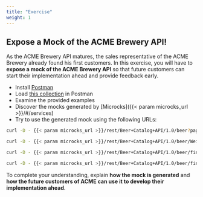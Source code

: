 ```yaml
---
title: "Exercise"
weight: 1
---
```


## Expose a Mock of the ACME Brewery API!

As the ACME Brewery API matures, the sales representative of the ACME Brewery already found his first customers. In this exercise, you will have to **expose a mock of the ACME Brewery API** so that future customers can start their implementation ahead and provide feedback early.

- Install [Postman](https://www.getpostman.com/downloads/)
- Load [this collection](postman_collection.json) in Postman
- Examine the provided examples
- Discover the mocks generated by [Microcks]({{< param microcks_url >}}/#/services)
- Try to use the generated mock using the following URLs:

```sh
curl -D - {{< param microcks_url >}}/rest/Beer+Catalog+API/1.0/beer?page=0
```

```sh
curl -D - {{< param microcks_url >}}/rest/Beer+Catalog+API/1.0/beer/Weissbier
```

```sh
curl -D - {{< param microcks_url >}}/rest/Beer+Catalog+API/1.0/beer/findByStatus/available
```

```sh
curl -D - {{< param microcks_url >}}/rest/Beer+Catalog+API/1.0/beer/findByStatus/out_of_stock
```

To complete your understanding, explain **how the mock is generated** and **how the future customers of ACME can use it to develop their implementation ahead**.
